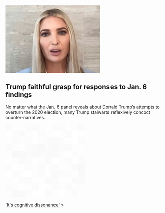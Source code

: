 
![Trump faithful grasp for responses to Jan. 6 findings](./20220618115901.png)
## Trump faithful grasp for responses to Jan. 6 findings

No matter what the Jan. 6 panel reveals about Donald Trump’s attempts to overturn the 2020 election, many Trump stalwarts reflexively concoct counter-narratives.

![pic](../square_bg.png)

['It's cognitive dissonance' »](https://www.yahoo.com/news/jan-6-witnesses-push-trump-041637875.html)
